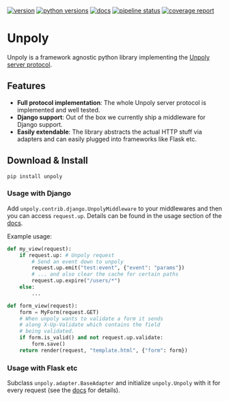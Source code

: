 [![version](https://img.shields.io/pypi/v/unpoly.svg)](https://pypi.org/project/unpoly)
[![python versions](https://img.shields.io/pypi/pyversions/unpoly.svg)](https://pypi.org/project/unpoly)
[![docs](https://img.shields.io/readthedocs/unpoly)](https://unpoly.readthedocs.io)
[![pipeline status](https://gitlab.com/rocketduck/python-unpoly/badges/main/pipeline.svg)](https://gitlab.com/rocketduck/python-unpoly/-/commits/main)
[![coverage report](https://gitlab.com/rocketduck/python-unpoly/badges/main/coverage.svg)](https://gitlab.com/rocketduck/python-unpoly/-/commits/main)

# Unpoly

Unpoly is a framework agnostic python library implementing the [Unpoly server protocol](https://unpoly.com/up.protocol).

## Features

* **Full protocol implementation**: The whole Unpoly server protocol is implemented and well tested.
* **Django support**: Out of the box we currently ship a middleware for Django support.
* **Easily extendable**: The library abstracts the actual HTTP stuff via adapters and can easily plugged into frameworks like Flask etc.

## Download & Install

```
pip install unpoly
```

### Usage with Django

Add `unpoly.contrib.django.UnpolyMiddleware` to your middlewares and then you can access `request.up`. Details can be found in the usage section of the [docs](https://unpoly.readthedocs.io/en/latest/usage.html).

Example usage:

```py
def my_view(request):
    if request.up: # Unpoly request
        # Send an event down to unpoly
        request.up.emit("test:event", {"event": "params"})
        # ... and also clear the cache for certain paths
        request.up.expire("/users/*")
    else:
        ...

def form_view(request):
    form = MyForm(request.GET)
    # When unpoly wants to validate a form it sends
    # along X-Up-Validate which contains the field
    # being validated.
    if form.is_valid() and not request.up.validate:
        form.save()
    return render(request, "template.html", {"form": form})
```

### Usage with Flask etc

Subclass `unpoly.adapter.BaseAdapter` and initialize `unpoly.Unpoly` with it for every request (see the [docs](https://unpoly.readthedocs.io/en/latest/adapters.html) for details).

